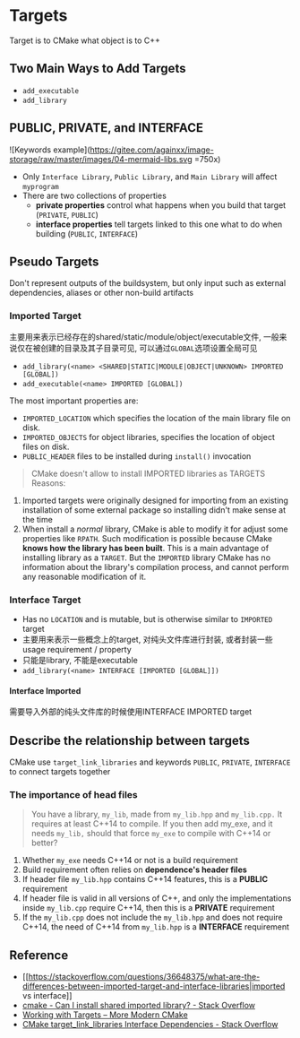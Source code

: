 # Targets

Target is to CMake what object is to C++

## Two Main Ways to Add Targets
* `add_executable`
* `add_library`

## PUBLIC, PRIVATE, and INTERFACE
![Keywords example](https://gitee.com/againxx/image-storage/raw/master/images/04-mermaid-libs.svg =750x)

* Only `Interface Library`, `Public Library`, and `Main Library` will affect `myprogram`
* There are two collections of properties
    - **private properties** control what happens when you build that target (`PRIVATE`, `PUBLIC`)
    - **interface properties** tell targets linked to this one what to do when building (`PUBLIC`, `INTERFACE`)

## Pseudo Targets
Don't represent outputs of the buildsystem, but only input such as external dependencies, aliases or other non-build artifacts

### Imported Target
主要用来表示已经存在的shared/static/module/object/executable文件, 一般来说仅在被创建的目录及其子目录可见, 可以通过`GLOBAL`选项设置全局可见

* `add_library(<name> <SHARED|STATIC|MODULE|OBJECT|UNKNOWN> IMPORTED [GLOBAL])`
* `add_executable(<name> IMPORTED [GLOBAL])`

The most important properties are:
* `IMPORTED_LOCATION` which specifies the location of the main library file on disk.
* `IMPORTED_OBJECTS` for object libraries, specifies the location of object files on disk.
* `PUBLIC_HEADER` files to be installed during `install()` invocation

> CMake doesn't allow to install IMPORTED libraries as TARGETS
Reasons:
1. Imported targets were originally designed for importing from an existing installation of some external package so installing didn't make sense at the time
2. When install a *normal* library, CMake is able to modify it for adjust some properties like `RPATH`.
   Such modification is possible because CMake **knows how the library has been built**.
   This is a main advantage of installing library as a `TARGET`.
   But the `IMPORTED` library CMake has no information about the library's compilation process, and cannot perform any reasonable modification of it.

### Interface Target
* Has no `LOCATION` and is mutable, but is otherwise similar to `IMPORTED` target
* 主要用来表示一些概念上的target, 对纯头文件库进行封装, 或者封装一些usage requirement / property
* 只能是library, 不能是executable
* `add_library(<name> INTERFACE [IMPORTED [GLOBAL]])`

#### Interface Imported
需要导入外部的纯头文件库的时候使用INTERFACE IMPORTED target

## Describe the relationship between targets
CMake use `target_link_libraries` and keywords `PUBLIC`, `PRIVATE`, `INTERFACE` to connect targets together

### The importance of head files
> You have a library, `my_lib`, made from `my_lib.hpp` and `my_lib.cpp.` It requires at least C++14 to compile.
> If you then add my_exe, and it needs `my_lib,` should that force `my_exe` to compile with C++14 or better?

1. Whether `my_exe` needs C++14 or not is a build requirement
2. Build requirement often relies on **dependence's header files**
3. If header file `my_lib.hpp` contains C++14 features, this is a **PUBLIC** requirement
4. If header file is valid in all versions of C++, and only the implementations inside `my_lib.cpp` require C++14, then this is a **PRIVATE** requirement
5. If the `my_lib.cpp` does not include the `my_lib.hpp` and does not require C++14, the need of C++14 from `my_lib.hpp` is a **INTERFACE** requirement


## Reference
* [[https://stackoverflow.com/questions/36648375/what-are-the-differences-between-imported-target-and-interface-libraries|imported vs interface]]
* [cmake - Can I install shared imported library? - Stack Overflow](https://stackoverflow.com/questions/41175354/can-i-install-shared-imported-library)
* [Working with Targets – More Modern CMake](https://hsf-training.github.io/hsf-training-cmake-webpage/04-targets/index.html)
* [CMake target_link_libraries Interface Dependencies - Stack Overflow](https://stackoverflow.com/questions/26037954/cmake-target-link-libraries-interface-dependencies)
